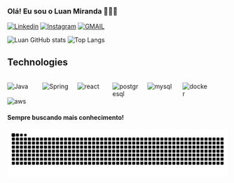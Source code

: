 
### Olá! Eu sou o Luan Miranda 👨🏽‍💻


[![Linkedin](https://img.shields.io/badge/LinkedIn-0077B5?style=for-the-badge&logo=linkedin&logoColor=white)](https://www.linkedin.com/in/luanmirandadev/)
[![Instagram](https://img.shields.io/badge/Instagram-E4405F?style=for-the-badge&logo=instagram&logoColor=white)](https://www.instagram.com/miranda.of7/)
[![GMAIL](https://img.shields.io/badge/Gmail-D14836?style=for-the-badge&logo=gmail&logoColor=white)](mailto:luandevfreitas7@gmail.com)

![Luan GitHub stats](https://github-readme-stats.vercel.app/api?username=DevMiranda7&show_icons=true&theme=dracula&locale=pt-br)
![Top Langs](https://github-readme-stats.vercel.app/api/top-langs/?username=DevMiranda7&layout=compact)

## Technologies

<div style="display: inline_block"><br/>
      <img align="left" 
         alt="Java"
         width="60px"
         style="padding-right: 20px";
         src="https://cdn.jsdelivr.net/gh/devicons/devicon@latest/icons/java/java-original-wordmark.svg" />
      <img align="left"
         alt="Spring"
         width="60px"
         style="padding-right: 20px";
         src="https://cdn.jsdelivr.net/gh/devicons/devicon@latest/icons/spring/spring-original-wordmark.svg" />
      <img align="left"
         alt="react"
         width="60px"
         style="padding-right: 20px";
         src="https://cdn.jsdelivr.net/gh/devicons/devicon@latest/icons/react/react-original.svg" />
      <img align="left"
         alt="postgresql"
         width="60px"
         style="padding-right: 20px";
         src="https://cdn.jsdelivr.net/gh/devicons/devicon@latest/icons/postgresql/postgresql-plain-wordmark.svg" />
      <img align="left"
         alt="mysql"
         width="60px"
         style="padding-right: 20px";
         src="https://cdn.jsdelivr.net/gh/devicons/devicon@latest/icons/mysql/mysql-original-wordmark.svg" />
      <img align="left"
         alt="docker"
         width="60px"
         style="padding-right: 20px";
         src="https://cdn.jsdelivr.net/gh/devicons/devicon@latest/icons/docker/docker-original-wordmark.svg" />
      <img align="left"
         alt="aws"
         width="60px"
         style="padding-right: 20px"; 
         src="https://cdn.jsdelivr.net/gh/devicons/devicon@latest/icons/amazonwebservices/amazonwebservices-original-wordmark.svg" />
</div>

<br/> 
<br/> 
<br/>

#### Sempre buscando mais conhecimento! 
<picture align="center">
  <source media="(prefers-color-scheme: dark)" srcset="https://raw.githubusercontent.com/DevMiranda7/DevMiranda7/output/github-contribution-grid-snake-dark.svg">
  <source media="(prefers-color-scheme: light)" srcset="https://raw.githubusercontent.com/DevMiranda7/DevMiranda7/output/github-contribution-grid-snake.svg">
  <img align="center" alt="github contribution grid snake animation" src="https://raw.githubusercontent.com/DevMiranda7/DevMiranda7/output/github-contribution-grid-snake.svg">
</picture>

